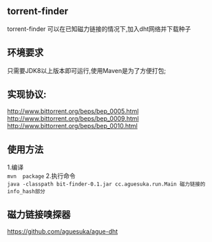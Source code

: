 ## torrent-finder  
torrent-finder 可以在已知磁力链接的情况下,加入dht网络并下载种子
## 环境要求
只需要JDK8以上版本即可运行,使用Maven是为了方便打包;  
## 实现协议:  
http://www.bittorrent.org/beps/bep_0005.html
http://www.bittorrent.org/beps/bep_0009.html  
http://www.bittorrent.org/beps/bep_0010.html
## 使用方法  
1.编译  
```mvn  package```
2.执行命令  
```java -classpath bit-finder-0.1.jar cc.aguesuka.run.Main 磁力链接的info_hash部分```   
##  磁力链接嗅探器
https://github.com/aguesuka/ague-dht
